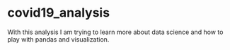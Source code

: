 # covid19_analysis
With this analysis I am trying to learn more about data science and how to play with pandas and visualization.
